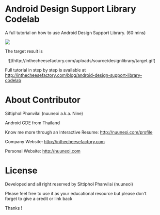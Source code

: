 # Android Design Support Library Codelab

A full tutorial on how to use Android Design Support Library. (60 mins)

![](https://raw.githubusercontent.com/nuuneoi/Lab-Android-DesignLibrary/master/promo.jpg)

The target result is

<div style="text-align:center" markdown="1">![](http://inthecheesefactory.com/uploads/source/designlibrary/target.gif)</div>

Full tutorial in step by step is available at http://inthecheesefactory.com/blog/android-design-support-library-codelab

# About Contributor

Sittiphol Phanvilai (nuuneoi a.k.a. Nine)

Android GDE from Thailand

Know me more through an Interactive Resume: http://nuuneoi.com/profile

Company Website: http://inthecheesefactory.com

Personal Website: http://nuuneoi.com

# License

Developed and all right reserved by Sittiphol Phanvilai (nuuneoi)

Please feel free to use it as your educational resource but please don't forget to give a credit or link back

Thanks !
